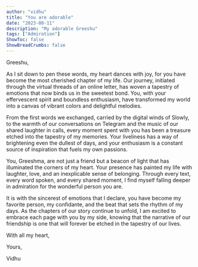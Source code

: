 ```yaml
---
author: "vidhu"
title: "You are adorable"
date: "2023-08-11"
description: "My adorable Greeshu"
tags: ["Admiration"]
ShowToc: false
ShowBreadCrumbs: false
---
```


Greeshu,

As I sit down to pen these words, my heart dances with joy, for you have become the most cherished chapter of my life. 
Our journey, initiated through the virtual threads of an online letter, has woven a tapestry of emotions that now binds us in the sweetest bond. 
You, with your effervescent spirit and boundless enthusiasm, have transformed my world into a canvas of vibrant colors and delightful melodies.


From the first words we exchanged, carried by the digital winds of Slowly, to the warmth of our conversations on Telegram and the music of our shared laughter in calls, every moment spent with you has been a treasure etched into the tapestry of my memories. 
Your liveliness has a way of brightening even the dullest of days, and your enthusiasm is a constant source of inspiration that fuels my own passions.

You, Greeshma, are not just a friend but a beacon of light that has illuminated the corners of my heart. 
Your presence has painted my life with laughter, love, and an inexplicable sense of belonging. Through every text, every word spoken, and every shared moment, I find myself falling deeper in admiration for the wonderful person you are.

It is with the sincerest of emotions that I declare, you have become my favorite person, my confidante, and the beat that sets the rhythm of my days. 
As the chapters of our story continue to unfold, I am excited to embrace each page with you by my side, knowing that the narrative of our friendship is one that will forever be etched in the tapestry of our lives.

With all my heart,

Yours,

Vidhu
